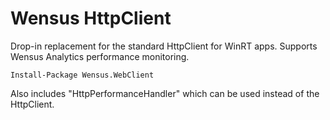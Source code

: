 Wensus HttpClient
=============

Drop-in replacement for the standard HttpClient for WinRT apps. Supports Wensus Analytics performance monitoring.

`Install-Package Wensus.WebClient`

Also includes "HttpPerformanceHandler" which can be used instead of the HttpClient.